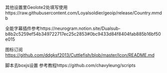 

其他设置里Geolote2处填写使用https://raw.githubusercontent.com/Loyalsoldier/geoip/release/Country.mmdb

全能字幕插件参考https://neurogram.notion.site/Dualsub-b8b2c5259ef54b349722717ec25c2853#0bc9433d84f8404fab885b16bf50e015

图标订阅 https://github.com/ddgksf2013/Cuttlefish/blob/master/Icon/README.md


脚本去boxjs设置
参考教程https://github.com/chavyleung/scripts



